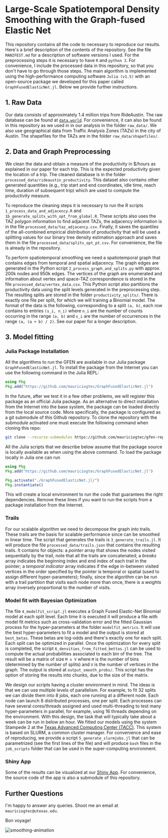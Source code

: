 # Large-Scale Spatiotemporal Density Smoothing with the Graph-fused Elastic Net

This repository contains all the code to necessary to reproduce our results. Here's a brief description of the contents of the repository. See the file `MANIFEST.md` for a description of software versions I used. For the preprocessing steps it is necessary to have `R` and `python 3`. For convenience, I include the processed data in this repository, so that you don't have to go through those steps. The main algorithm is implemented using the high-performance computing software `Julia (v1.5)` with an open-source package we developed for this paper called `GraphFusedElasticNet.jl`. Below we provide further instructions.


## 1. Raw Data

Our data consists of approximately 1.4 million trips from RideAustin. The raw database can be found at [`data.world`](https://data.world/ride-austin). For convenience, it can also be found in this repository as we used in in our analysis in the folder `raw_data/`. We also use geographical data from Traffic Analysis Zones (TAZs) in the city of Austin. The shapefiles for the TAZs are in the folder `raw_data/shapefiles/`.


## 2. Data and Graph Preprocessing

We clean the data and obtain a measure of the productivity in $/hours as explained in our paper for each trip. This is the expected productivity given the location of a trip. The cleaned database is in the folder `processed_data/rideaustin_productivity`. This dataset also contains other generated quantities (e.g., trip start and end coordinates, idle time, reach time, duration of subsequent trip) which are used to compute the productivity measure.

To reproduce the cleaning steps it is necessary to run the R scripts `1_process_data_and_adjacency.R` and `1b_generate_splits_with_opt_from_global.R`. These scripts also uses the TAZ polygon information to find adjacent TAZs, the adjacency information is in the file `processed_data/taz_adjacency.csv`. Finally, it saves the quantiles of the all-combined empirical distribution of productivity that will be used a splitting values for our binary tree density estimation approach and saves them in the file `processed_data/splits_opt_pt.csv`. For convenience, the file is already in the repository.


To perform spatiotemporal smoothing we need a spatiotemporal graph that contains edges from temporal and spatial adjacency. The graph edges are generated in the Python script `2_process_graph_and_splits.py` with approx. 200k nodes and 950k edges. The vertices of the graph are enumerated and information about vertex and space-TAZ correspondence is stored in the file `processed_data/vertex_data.csv`. This Python script also partitions the productivity data using the split levels generated in the preprocessing step. The resulting splits are stored in the folder `productivity_splits/`. There is exactly one file per split, for which we will training a Binomial model. The format of the data is the following, corresponding to a split `(a, b)`, each row contains to entries `(s_i, n_i)` where `n_i` are the number of counts occurring in the range `(a, b)` and `s_i` are the number of occurrences in the range `(a, (a + b) / 2)`. See our paper for a longer description.


## 3. Model fitting


### Julia Package Installation

All the algorithms to run the GFEN are available in our Julia package `GraphFusedElasticNet.jl`. To install the package from the Internet you can use the following command in the Julia REPL:

```julia
using Pkg
Pkg.add("https://github.com/mauriciogtec/GraphFusedElasticNet.jl")
```

In the future, after we test it in a few other problems, we will register this package as an official Julia package. As an alternative to direct installation from the Internet into the base system, the package can be loaded directly from the local source code. More specifically, the package is configured as a git submodule of this Github repository. To clone the repository with the submodule activated one must execute the following command when cloning this repo:

```bash
git clone --recurse-submodules https://github.com/mauriciogtec/gfen-reproduce
```

All the Julia scripts that we describe below assume that the package source is locally available as when using the above command. To load the package locally in Julia one can run

```julia
using Pkg
Pkg.add("https://github.com/mauriciogtec/GraphFusedElasticNet.jl")
```

```julia
Pkg.activate("./GraphFusedElasticNet.jl/")
Pkg.instantiate()
```

This will create a local environment to run the code that guarantees the right dependencies. Remove these lines if you want to run the scripts from a package installation from the Internet.


### Trails


For our scalable algorithm we need to decompose the graph into trails. These trails are the basis for scalable performance since can be smoothed in linear time. The script that generates the trails is `3_generate_trails.jl`. It will produce the file `processed_data/trails.json` that contains the resulting trails. It contains for objects: a _pointer_ array that shows the nodes visited sequentially by the trail, note that all the trails are concatenated; a _breaks_ array indicates the beginning index and end index of each trail in the pointer; a _temporal indicator_ array indicates if the edge in-between visited vertices in the order specified by the pointer is temporal or spatial (used to assign different hyper-parameters); finally, since the algorithm can be run with a trail partition that visits each node more than once, there is a _weights_ array inversely proportional to the number of visits.


### Model fit with Bayesian Optimization

The file `4_modelfit_script.jl` executes a Graph Fused Elastic-Net Binomial model at each split level. Each time it is executed it will produce a file with model fit metrics such as cross-validation error and the fitted Gaussian process for the hyper-parameters at the folder `modelfit_metrics`. It will use the best hyper-parameters to fit a model and the output is stored at `best_betas`. These betas are log-odds and there's exactly one for each split. Each split can be optimized in parallel. Once the optimization for every split is completed, the script `6_densities_from_fitted_bettas.jl` can be used to compute the actual probabilities associated to each bin of the tree. The result will be a matrix of size `M x V` where `M` is the number of bins (determined by the number of splits) and `V` is the number of vertices in the graph. The output is stored at `output_smooth_probs/`. This script has the option of storing the results into chunks, due to the size of the matrix.


We design our scripts having a cluster environment in mind. The ideas is that we can use multiple levels of parallelism. For example, to fit 32 splits we can divide them into 8 jobs, each one running at a different node. Each node can launch 8 distributed processes, one per split. Each processes can have several cores/threads assigned and used multi-threading to test many hyper-parameters in parallel, for example, using 16 threads depending on the environment. With this design, the task that will typically take about a week can be run in below an hour. We fitted our models using the system Stampede 2 at the [Texas Advanced Computing Center (TACC)](https://www.tacc.utexas.edu). This system is based on SLURM, a common cluster manager. For convenience and ease of reproducing, we provide a script `5_generate_slurmjobs.jl` that can be parametrized (see the first lines of the file) and will produce `bash` files in the `job_scripts` folder that can be used in the super-computing environment.

### Shiny App

Some of the results can be visualized at our [Shiny App](https://mauriciogtec.shinyapps.io/gfen/). For convenience, the source code of the app is also a submodule of this repository.


## Further Questions

I'm happy to answer any queries. Shoot me an email at `mauriciogtec@utexas.edu`.

Bon voyage!







![smoothing-animation](./map_animation.gif)